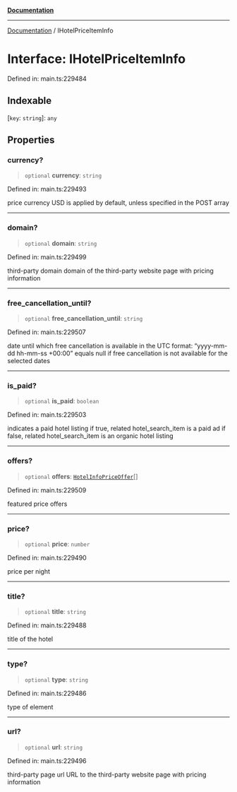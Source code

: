 [**Documentation**](../README.md)

***

[Documentation](../README.md) / IHotelPriceItemInfo

# Interface: IHotelPriceItemInfo

Defined in: main.ts:229484

## Indexable

\[`key`: `string`\]: `any`

## Properties

### currency?

> `optional` **currency**: `string`

Defined in: main.ts:229493

price currency
USD is applied by default, unless specified in the POST array

***

### domain?

> `optional` **domain**: `string`

Defined in: main.ts:229499

third-party domain
domain of the third-party website page with pricing information

***

### free\_cancellation\_until?

> `optional` **free\_cancellation\_until**: `string`

Defined in: main.ts:229507

date until which free cancellation is available
in the UTC format: “yyyy-mm-dd hh-mm-ss +00:00”
equals null if free cancellation is not available for the selected dates

***

### is\_paid?

> `optional` **is\_paid**: `boolean`

Defined in: main.ts:229503

indicates a paid hotel listing
if true, related hotel_search_item is a paid ad
if false, related hotel_search_item is an organic hotel listing

***

### offers?

> `optional` **offers**: [`HotelInfoPriceOffer`](../classes/HotelInfoPriceOffer.md)[]

Defined in: main.ts:229509

featured price offers

***

### price?

> `optional` **price**: `number`

Defined in: main.ts:229490

price per night

***

### title?

> `optional` **title**: `string`

Defined in: main.ts:229488

title of the hotel

***

### type?

> `optional` **type**: `string`

Defined in: main.ts:229486

type of element

***

### url?

> `optional` **url**: `string`

Defined in: main.ts:229496

third-party page url
URL to the third-party website page with pricing information
